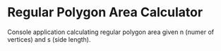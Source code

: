 # Regular Polygon Area Calculator

Console application calculating regular polygon area given n (numer of vertices) and s (side length).
